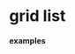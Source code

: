 # grid list

#### examples
<!-- example(grid-list:grid-list-overview-example) -->
<!-- example(grid-list:grid-list-harness-example) -->
<!-- example(grid-list:grid-list-dynamic-example) -->